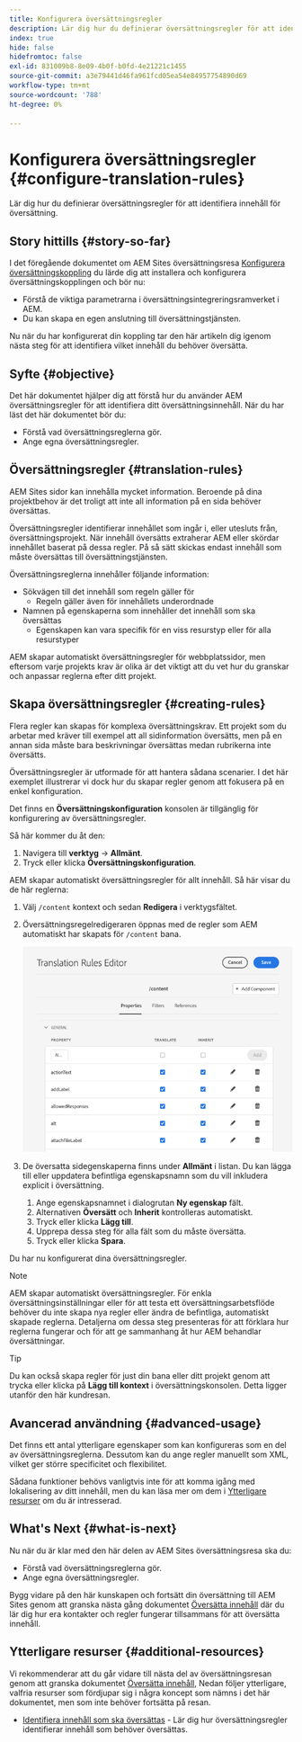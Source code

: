 ```yaml
---
title: Konfigurera översättningsregler
description: Lär dig hur du definierar översättningsregler för att identifiera innehåll för översättning.
index: true
hide: false
hidefromtoc: false
exl-id: 831009b8-8e09-4b0f-b0fd-4e21221c1455
source-git-commit: a3e79441d46fa961fcd05ea54e84957754890d69
workflow-type: tm+mt
source-wordcount: '788'
ht-degree: 0%

---
```


# Konfigurera översättningsregler {#configure-translation-rules}

Lär dig hur du definierar översättningsregler för att identifiera innehåll för översättning.

## Story hittills {#story-so-far}

I det föregående dokumentet om AEM Sites översättningsresa [Konfigurera översättningskoppling](configure-connector.md) du lärde dig att installera och konfigurera översättningskopplingen och bör nu:

* Förstå de viktiga parametrarna i översättningsintegreringsramverket i AEM.
* Du kan skapa en egen anslutning till översättningstjänsten.

Nu när du har konfigurerat din koppling tar den här artikeln dig igenom nästa steg för att identifiera vilket innehåll du behöver översätta.

## Syfte {#objective}

Det här dokumentet hjälper dig att förstå hur du använder AEM översättningsregler för att identifiera ditt översättningsinnehåll. När du har läst det här dokumentet bör du:

* Förstå vad översättningsreglerna gör.
* Ange egna översättningsregler.

## Översättningsregler {#translation-rules}

AEM Sites sidor kan innehålla mycket information. Beroende på dina projektbehov är det troligt att inte all information på en sida behöver översättas.

Översättningsregler identifierar innehållet som ingår i, eller utesluts från, översättningsprojekt. När innehåll översätts extraherar AEM eller skördar innehållet baserat på dessa regler. På så sätt skickas endast innehåll som måste översättas till översättningstjänsten.

Översättningsreglerna innehåller följande information:

* Sökvägen till det innehåll som regeln gäller för
   * Regeln gäller även för innehållets underordnade
* Namnen på egenskaperna som innehåller det innehåll som ska översättas
   * Egenskapen kan vara specifik för en viss resurstyp eller för alla resurstyper

AEM skapar automatiskt översättningsregler för webbplatssidor, men eftersom varje projekts krav är olika är det viktigt att du vet hur du granskar och anpassar reglerna efter ditt projekt.

## Skapa översättningsregler {#creating-rules}

Flera regler kan skapas för komplexa översättningskrav. Ett projekt som du arbetar med kräver till exempel att all sidinformation översätts, men på en annan sida måste bara beskrivningar översättas medan rubrikerna inte översätts.

Översättningsregler är utformade för att hantera sådana scenarier. I det här exemplet illustrerar vi dock hur du skapar regler genom att fokusera på en enkel konfiguration.

Det finns en **Översättningskonfiguration** konsolen är tillgänglig för konfigurering av översättningsregler.

Så här kommer du åt den:

1. Navigera till **verktyg** -> **Allmänt**.
1. Tryck eller klicka **Översättningskonfiguration**.

AEM skapar automatiskt översättningsregler för allt innehåll. Så här visar du de här reglerna:

1. Välj `/content` kontext och sedan **Redigera** i verktygsfältet.
1. Översättningsregelredigeraren öppnas med de regler som AEM automatiskt har skapats för `/content` bana.

   ![Redigerare för översättningsregler](assets/translation-rules-editor.png)

1. De översatta sidegenskaperna finns under **Allmänt** i listan. Du kan lägga till eller uppdatera befintliga egenskapsnamn som du vill inkludera explicit i översättning.
   1. Ange egenskapsnamnet i dialogrutan **Ny egenskap** fält.
   1. Alternativen **Översätt** och **Inherit** kontrolleras automatiskt.
   1. Tryck eller klicka **Lägg till**.
   1. Upprepa dessa steg för alla fält som du måste översätta.
   1. Tryck eller klicka **Spara**.

Du har nu konfigurerat dina översättningsregler.

>[!NOTE]
>
>AEM skapar automatiskt översättningsregler. För enkla översättningsinställningar eller för att testa ett översättningsarbetsflöde behöver du inte skapa nya regler eller ändra de befintliga, automatiskt skapade reglerna. Detaljerna om dessa steg presenteras för att förklara hur reglerna fungerar och för att ge sammanhang åt hur AEM behandlar översättningar.

>[!TIP]
>
>Du kan också skapa regler för just din bana eller ditt projekt genom att trycka eller klicka på **Lägg till kontext** i översättningskonsolen. Detta ligger utanför den här kundresan.

## Avancerad användning {#advanced-usage}

Det finns ett antal ytterligare egenskaper som kan konfigureras som en del av översättningsreglerna. Dessutom kan du ange regler manuellt som XML, vilket ger större specificitet och flexibilitet.

Sådana funktioner behövs vanligtvis inte för att komma igång med lokalisering av ditt innehåll, men du kan läsa mer om dem i [Ytterligare resurser](#additional-resources) om du är intresserad.

## What&#39;s Next {#what-is-next}

Nu när du är klar med den här delen av AEM Sites översättningsresa ska du:

* Förstå vad översättningsreglerna gör.
* Ange egna översättningsregler.

Bygg vidare på den här kunskapen och fortsätt din översättning till AEM Sites genom att granska nästa gång dokumentet [Översätta innehåll](translate-content.md) där du lär dig hur era kontakter och regler fungerar tillsammans för att översätta innehåll.

## Ytterligare resurser {#additional-resources}

Vi rekommenderar att du går vidare till nästa del av översättningsresan genom att granska dokumentet [Översätta innehåll,](translate-content.md) Nedan följer ytterligare, valfria resurser som fördjupar sig i några koncept som nämns i det här dokumentet, men som inte behöver fortsätta på resan.

* [Identifiera innehåll som ska översättas](/help/sites-cloud/administering/translation/rules.md) - Lär dig hur översättningsregler identifierar innehåll som behöver översättas.
